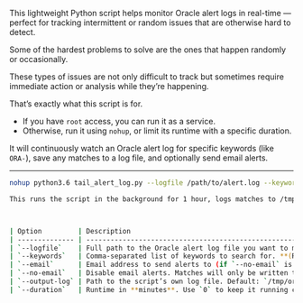This lightweight Python script helps monitor Oracle alert logs in real-time — perfect for tracking intermittent or random issues that are otherwise hard to detect.

Some of the hardest problems to solve are the ones that happen randomly or occasionally.

These types of issues are not only difficult to track but sometimes require immediate action or analysis while they’re happening.

That’s exactly what this script is for.  
- If you have `root` access, you can run it as a service.  
- Otherwise, run it using `nohup`, or limit its runtime with a specific duration.

It will continuously watch an Oracle alert log for specific keywords (like `ORA-`), save any matches to a log file, and optionally send email alerts.

---


```bash
nohup python3.6 tail_alert_log.py --logfile /path/to/alert.log --keywords "ORA-" --no-email --duration 60 &

This runs the script in the background for 1 hour, logs matches to /tmp/oracle_alert_monitor.log, and does not send emails.



| Option         | Description                                                                 |
| -------------- | --------------------------------------------------------------------------- |
| `--logfile`    | Full path to the Oracle alert log file you want to monitor. **(Required)**  |
| `--keywords`   | Comma-separated list of keywords to search for. **(Required)**              |
| `--email`      | Email address to send alerts to (if `--no-email` is not used).              |
| `--no-email`   | Disable email alerts. Matches will only be written to the output log.       |
| `--output-log` | Path to the script’s own log file. Default: `/tmp/oracle_alert_monitor.log` |
| `--duration`   | Runtime in **minutes**. Use `0` to keep it running continuously.            |

